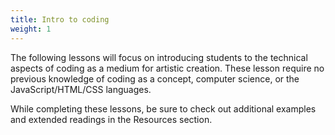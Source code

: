 ```yaml
---
title: Intro to coding
weight: 1
---
```

The following lessons will focus on introducing students to the technical aspects of coding as a medium for artistic creation. These lesson require no previous knowledge of coding as a concept, computer science, or the JavaScript/HTML/CSS languages.

While completing these lessons, be sure to check out additional examples and extended readings in the Resources section.
